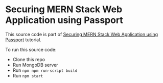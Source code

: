 # Securing MERN Stack Web Application using Passport

This source code is part of [Securing MERN Stack Web Application using Passport](https://www.djamware.com/post/5a90c37980aca7059c14297a/securing-mern-stack-web-application-using-passport) tutorial.

To run this source code:

* Clone this repo
* Run MongoDB server
* Run `npm npm run-script build`
* Run `npm start`
